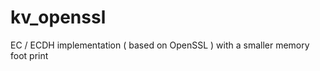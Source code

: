 kv_openssl
==========

EC / ECDH implementation ( based on OpenSSL ) with a smaller memory foot print
